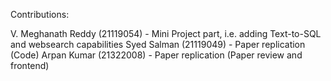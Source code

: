 Contributions:
 
V. Meghanath Reddy (21119054) - Mini Project part, i.e. adding Text-to-SQL and websearch capabilities
Syed Salman (21119049) - Paper replication (Code)
Arpan Kumar (21322008) -  Paper replication (Paper review and frontend)